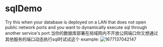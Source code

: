 # sqlDemo
Try this when your database is deployed on a LAN that does not open public network ports and you want to dynamically execute sql through another service's port
当你的数据库部署在局域网内不开放公网端口你又想通过其他服务的端口动态执行sql时试试这个
example:
![1677137042147](https://user-images.githubusercontent.com/82625760/220842837-d738ed73-2590-45e1-87b0-70d9df091a55.png)
